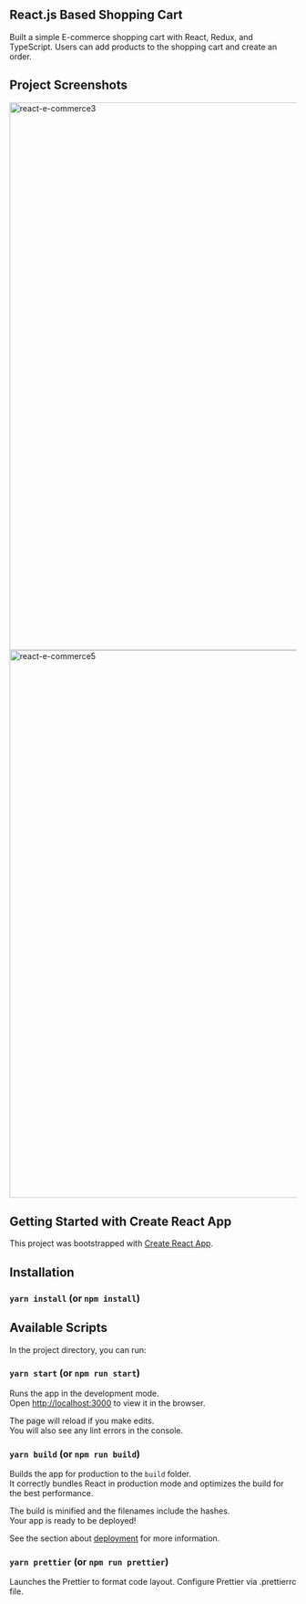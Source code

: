 ## React.js Based Shopping Cart

Built a simple E-commerce shopping cart with React, Redux, and TypeScript. Users can add products to the shopping cart and create an order.

## Project Screenshots
<img width="960" alt="react-e-commerce3" src="https://user-images.githubusercontent.com/60259324/180563601-5b09b329-db03-4112-a71c-e47aa37d6dd9.png">
<img width="960" alt="react-e-commerce5" src="https://user-images.githubusercontent.com/60259324/180563628-845b5a75-14cd-49c8-b2cd-eed664cee736.png">

## Getting Started with Create React App

This project was bootstrapped with [Create React App](https://github.com/facebook/create-react-app).

## Installation

### `yarn install` (or `npm install`)

## Available Scripts

In the project directory, you can run:

### `yarn start` (or `npm run start`)

Runs the app in the development mode.\
Open [http://localhost:3000](http://localhost:3000) to view it in the browser.

The page will reload if you make edits.\
You will also see any lint errors in the console.

### `yarn build` (or `npm run build`)

Builds the app for production to the `build` folder.\
It correctly bundles React in production mode and optimizes the build for the best performance.

The build is minified and the filenames include the hashes.\
Your app is ready to be deployed!

See the section about [deployment](https://facebook.github.io/create-react-app/docs/deployment) for more information.

### `yarn prettier` (or `npm run prettier`)

Launches the Prettier to format code layout. Configure Prettier via .prettierrc file.

